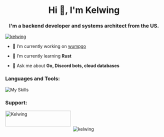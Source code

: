 <h1 align="center">Hi 👋, I'm Kelwing</h1>
<h3 align="center">I'm a backend developer and systems architect from the US.</h3>

<p align="left"> <a href="https://github.com/ryo-ma/github-profile-trophy"><img src="https://github-profile-trophy.vercel.app/?username=kelwing" alt="kelwing" /></a> </p>

- 🔭 I’m currently working on [wumpgo](https://github.com/Kelwing/wumpgo)

- 🌱 I’m currently learning **Rust**

- 💬 Ask me about **Go, Discord bots, cloud databases**

<h3 align="left">Languages and Tools:</h3>
<p><img src="https://skillicons.dev/icons?i=actix,ansible,aws,azure,bash,c,cpp,cloudflare,cmake,discord,bots,docker,dynamodb,fastapi,flask,gcp,git,github,githubactions,go,grafana,kubernetes,linux,mastodon,mysql,nginx,postgres,prometheus,py,regex,rust,sqlite,vim,vscode" alt="My Skills"></p>


<h3 align="left">Support:</h3>
<p><a href="https://ko-fi.com/Kelwing"> <img align="left" src="https://cdn.ko-fi.com/cdn/kofi3.png?v=3" height="50" width="210" alt="Kelwing" /></a></p><br><br>

<p>&nbsp;<img align="center" src="https://github-readme-stats.vercel.app/api?username=kelwing&show_icons=true&locale=en" alt="kelwing" /></p>

